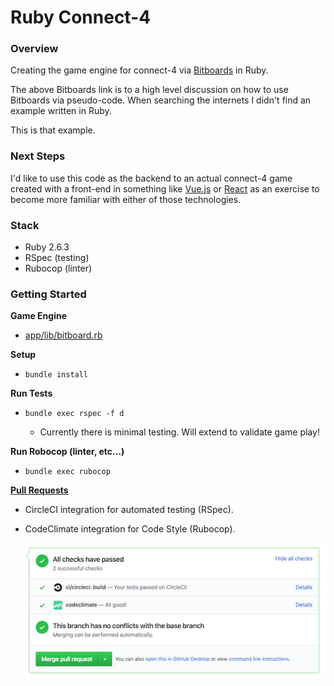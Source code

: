 # Ruby Connect-4

### Overview

Creating the game engine for connect-4 via
[Bitboards](https://github.com/denkspuren/BitboardC4/blob/master/BitboardDesign.md)
in Ruby.

The above Bitboards link is to a high level discussion on how
to use Bitboards via pseudo-code. When searching the internets
I didn't find an example written in Ruby. 

This is that example.

### Next Steps

I'd like to use this code as the backend to an actual connect-4
game created with a front-end in something like [Vue.js](https://vuejs.org/) 
or [React](https://reactjs.org/) as an exercise to become more familiar with 
either of those technologies.

### Stack

* Ruby 2.6.3
* RSpec (testing)
* Rubocop (linter)

### Getting Started

**Game Engine**

* [app/lib/bitboard.rb](app/lib/bitboard.rb)

**Setup**

* `bundle install`

**Run Tests**

* `bundle exec rspec -f d`

  * Currently there is minimal testing. Will 
    extend to validate game play!

**Run Robocop (linter, etc...)**

* `bundle exec rubocop`

**[Pull Requests](https://github.com/ChrisDrit/connect-4/pulls)**

* CircleCI integration for automated testing (RSpec).
  
*  CodeClimate integration for Code Style (Rubocop).
  
    ![Pull Request Integrations](./public/pull-request-integrations.png "Pull Request Integrations")
